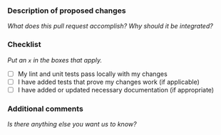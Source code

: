### Description of proposed changes
_What does this pull request accomplish? Why should it be integrated?_

### Checklist
_Put an `x` in the boxes that apply._
- [ ] My lint and unit tests pass locally with my changes
- [ ] I have added tests that prove my changes work (if applicable)
- [ ] I have added or updated necessary documentation (if appropriate)

### Additional comments
_Is there anything else you want us to know?_
